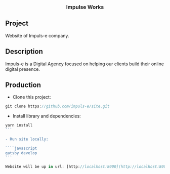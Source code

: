 <h3 align="center">
  Impulse Works
</h3>

## Project

Website of Impuls-e company.

## Description

Impuls-e is a Digital Agency focused on helping our clients build their online digital presence.

## Production

- Clone this project:

```javascript
git clone https://github.com/impuls-e/site.git
```

- Install library and dependencies:

`````javascript
yarn install
```

- Run site locally:

````javascript
gatsby develop
```

Website will be up in url: [http://localhost:8000](http://localhost:8000).
`````
